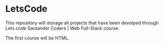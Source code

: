 # LetsCode

This repository will storage all projects that have been devolped through Lets code Santander Coders | Web Full-Stack course.

The first course will be HTML. 
